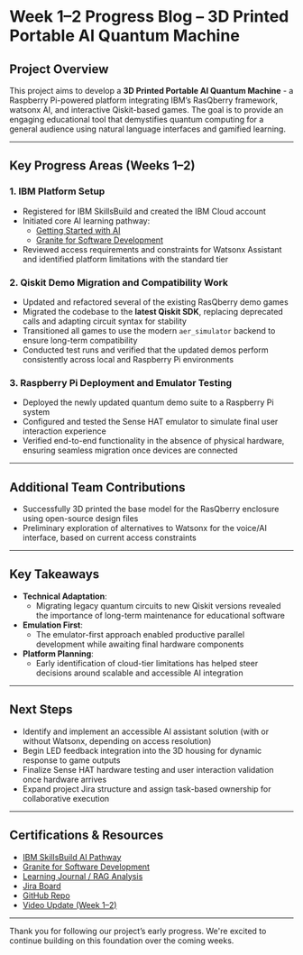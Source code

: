 # Week 1–2 Progress Blog – 3D Printed Portable AI Quantum Machine

## Project Overview

This project aims to develop a **3D Printed Portable AI Quantum Machine** - a Raspberry Pi-powered platform integrating IBM’s RasQberry framework, watsonx AI, and interactive Qiskit-based games. The goal is to provide an engaging educational tool that demystifies quantum computing for a general audience using natural language interfaces and gamified learning.

---

## Key Progress Areas (Weeks 1–2)

### 1. **IBM Platform Setup**

- Registered for IBM SkillsBuild and created the IBM Cloud account
- Initiated core AI learning pathway:
  - [Getting Started with AI](https://www.credly.com/badges/e693dfd6-4c73-472f-9917-c46db637d4d4/public_url)
  - [Granite for Software Development](https://skills.yourlearning.ibm.com/activity/MDL-567)
- Reviewed access requirements and constraints for Watsonx Assistant and identified platform limitations with the standard tier

### 2. **Qiskit Demo Migration and Compatibility Work**

- Updated and refactored several of the existing RasQberry demo games
- Migrated the codebase to the **latest Qiskit SDK**, replacing deprecated calls and adapting circuit syntax for stability
- Transitioned all games to use the modern `aer_simulator` backend to ensure long-term compatibility
- Conducted test runs and verified that the updated demos perform consistently across local and Raspberry Pi environments

### 3. **Raspberry Pi Deployment and Emulator Testing**

- Deployed the newly updated quantum demo suite to a Raspberry Pi system
- Configured and tested the Sense HAT emulator to simulate final user interaction experience
- Verified end-to-end functionality in the absence of physical hardware, ensuring seamless migration once devices are connected

---

## Additional Team Contributions

- Successfully 3D printed the base model for the RasQberry enclosure using open-source design files
- Preliminary exploration of alternatives to Watsonx for the voice/AI interface, based on current access constraints

---

## Key Takeaways

- **Technical Adaptation**:
  - Migrating legacy quantum circuits to new Qiskit versions revealed the importance of long-term maintenance for educational software
- **Emulation First**:
  - The emulator-first approach enabled productive parallel development while awaiting final hardware components
- **Platform Planning**:
  - Early identification of cloud-tier limitations has helped steer decisions around scalable and accessible AI integration

---

## Next Steps

- Identify and implement an accessible AI assistant solution (with or without Watsonx, depending on access resolution)
- Begin LED feedback integration into the 3D housing for dynamic response to game outputs
- Finalize Sense HAT hardware testing and user interaction validation once hardware arrives
- Expand project Jira structure and assign task-based ownership for collaborative execution

---

## Certifications & Resources

- [IBM SkillsBuild AI Pathway](https://www.credly.com/badges/e693dfd6-4c73-472f-9917-c46db637d4d4/public_url)
- [Granite for Software Development](https://skills.yourlearning.ibm.com/activity/MDL-567)
- [Learning Journal / RAG Analysis](https://docs.google.com/spreadsheets/d/1sF9Oc2OouF73Z6AvovJ69b6G2dEbBKRIfdPd3dAS7XI/edit?usp=sharing)
- [Jira Board](https://team9ibmquantum.atlassian.net/jira/software/projects/SCRUM/list?filter=updatedDate+%3E%3D+-1w&atlOrigin=eyJpIjoiZmNlMzgzNWFkNThjNDMzYjk1MmUwMTAzNDE0OGI2MWEiLCJwIjoiaiJ9)
- [GitHub Repo](https://github.com/NightRaven3142/Team9-IBMQuantumAIMachine/tree/main)
- [Video Update (Week 1–2)](https://github.com/NightRaven3142/Team9-IBMQuantumAIMachine/tree/main)

---

Thank you for following our project’s early progress. We're excited to continue building on this foundation over the coming weeks.
